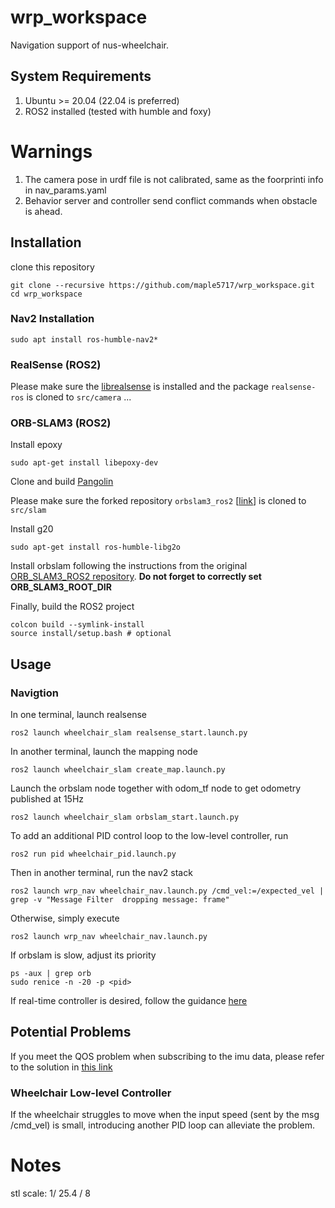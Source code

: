 # wrp_workspace #
Navigation support of nus-wheelchair. 

## System Requirements ##
1. Ubuntu >= 20.04 (22.04 is preferred)
2. ROS2 installed (tested with humble and foxy)

# Warnings #
1. The camera pose in urdf file is not calibrated, same as the foorprinti info in nav_params.yaml 
2. Behavior server and controller send conflict commands when obstacle is ahead.  


<!-- ROS1 installed (tested with noetic)

ros1_bridge (correct version) installed (see [this link](https://github.com/ros2/ros1_bridge)) -->

## Installation ##
clone this repository 
```
git clone --recursive https://github.com/maple5717/wrp_workspace.git
cd wrp_workspace 
```
### Nav2 Installation ###
<!-- Please refer to the [installation guide](https://docs.nav2.org/getting_started/index.html) -->
```
sudo apt install ros-humble-nav2*
```
<!-- sudo apt install ros-humble-nav2-bringup
sudo apt install ros-humble-cartographer
sudo apt install ros-humble-cartographer-ros -->

<!-- install Cartographer using [this link](https://ros2-industrial-workshop.readthedocs.io/en/latest/_source/navigation/ROS2-Cartographer.html) -->


### RealSense (ROS2) ###
Please make sure the [librealsense](https://github.com/IntelRealSense/librealsense) is installed and the package ```realsense-ros``` is cloned to ```src/camera```
...

<!-- ### gmapping (ROS1) ###
```
sudo apt install ros-noetic-gmapping
``` -->

<!-- ### VIO (ROS1) ###
In this project, we use the HKUST VINS-Mono VIO. Please follow the guidance in this [forked repository](https://github.com/maple5717/VINS-Mono) to build up the dependencies.  -->

### ORB-SLAM3 (ROS2) ###
 Install epoxy
```
sudo apt-get install libepoxy-dev
```
Clone and build [Pangolin](https://github.com/stevenlovegrove/Pangolin)


Please make sure the forked repository ```orbslam3_ros2```  [[link](github.com/maple5717/orbslam3_ros2)] is cloned to ```src/slam```

Install g20
```
sudo apt-get install ros-humble-libg2o
```
Install orbslam following the instructions from the original [ORB_SLAM3_ROS2 repository](github.com/zang09/ORB_SLAM3_ROS2). **Do not forget to correctly set ORB_SLAM3_ROOT_DIR**



Finally, build the ROS2 project 
```
colcon build --symlink-install
source install/setup.bash # optional
```

<!-- Build the ROS1 project 
```
cd ros1_ws
catkin build
source devel/setup.bash # optional
``` -->


## Usage ##
<!-- ### Camera intrinsics setup ###
<!-- Please set up the camera intrinsics in ```src/slam/wheelchair_slam/config/RealSense_D435i.yaml``` -->
<!-- Set up the intrinsics file in ```ros1_ws/src/VINS-Mono/config/realsense``` -->


### Navigtion ###
In one terminal, launch realsense
<!-- ```
ros2 launch realsense2_camera rs_launch.py   unite_imu_method:=2 align_depth.enable:=true enable_accel:=true enable_gyro:=true 
``` -->
```
ros2 launch wheelchair_slam realsense_start.launch.py
```
In another terminal, launch the mapping node
```
ros2 launch wheelchair_slam create_map.launch.py
```
Launch the orbslam node together with odom_tf node to get odometry published at 15Hz
```
ros2 launch wheelchair_slam orbslam_start.launch.py
```


To add an additional PID control loop to the low-level controller, run
```
ros2 run pid wheelchair_pid.launch.py
``` 
Then in another terminal, run the nav2 stack
```
ros2 launch wrp_nav wheelchair_nav.launch.py /cmd_vel:=/expected_vel | grep -v "Message Filter  dropping message: frame"
```

Otherwise, simply execute
```
ros2 launch wrp_nav wheelchair_nav.launch.py 
```

If orbslam is slow, adjust its priority
```
ps -aux | grep orb
sudo renice -n -20 -p <pid>
```

If real-time controller is desired, follow the guidance [here](https://docs.nav2.org/configuration/packages/configuring-controller-server.html#parameters)

<!-- ### ROS1 nodes ###
In one terminal, start the ros1 bridge 
```
ros2 run ros1_bridge dynamic_bridge 
```

THen go to the ros1_ws
```
cd ros1_ws
```
Open another two terminals, run the VIO and gmapping node: 
```
roslaunch vins_estimator realsense_color.launch # make sure the realsense configuration file is set up correctly before running thie node! 
roslaunch mapping gmapping.launch
```

To save the map, run 
```
ros2 run nav2_map_server map_saver_cli -t /map -f ssi --ros-args -p save_map_timeout:=100
```

### Record Topics (ROS1) ###
```
rosbag record -O test_d435i /camera/camera/color/image_raw /camera/camera/aligned_depth_to_color/image_raw  /vins_estimator/odometry 
```
rosbag record -O test_hector_d435i /camera/camera/color/image_raw /camera/camera/aligned_depth_to_color/image_raw /tf /tf_static -->

## Potential Problems ##
If you meet the QOS problem when subscribing to the imu data, please refer to the solution in [this link](https://github.com/IntelRealSense/realsense-ros/issues/3033#issuecomment-1983139591)

<!-- Library not found
```
export LD_LIBRARY_PATH=$LD_LIBRARY_PATH:/home/clearlab/wrp_workspace/src/vio/ORB-SLAM3-STEREO-FIXED/lib
``` -->

### Wheelchair Low-level Controller ###
If the wheelchair struggles to move when the input speed (sent by the msg /cmd_vel) is small, introducing another PID loop can alleviate the problem. 


# Notes #
stl scale: 1/ 25.4 / 8
<!-- add moveit_config.move_group_capabilities = {"capabilities": "move_group/ExecuteTaskSolutionCapability"} to config files -->
<!-- todo: 
1. try to run mapping and filtering in ros1 -->
